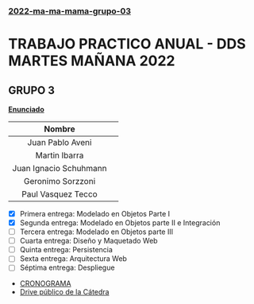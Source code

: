 ### [2022-ma-ma-mama-grupo-03](https://docs.google.com/spreadsheets/d/1J_kl2bt5TBa5uF825uVxsI2tQTeg6cdfOTXuy98ZW-M/edit#gid=1330196929)
# TRABAJO PRACTICO ANUAL - DDS MARTES MAÑANA 2022
## GRUPO 3 

[**Enunciado**](https://drive.google.com/file/d/1kabpFOAiHu6EjXc2LZPrmE_8eA2ayqVl/view)

|**Nombre** |  | 
|:-------------------:|---|
| Juan Pablo Aveni | | |
| Martin Ibarra | | | 
| Juan Ignacio Schuhmann |  | | 
| Geronimo Sorzzoni |  | | 
| Paul Vasquez Tecco  |  | | 


- [x] Primera entrega: Modelado en Objetos Parte I
- [x] Segunda entrega: Modelado en Objetos parte II e Integración
- [ ] Tercera entrega: Modelado en Objetos parte III
- [ ] Cuarta entrega: Diseño y Maquetado Web
- [ ] Quinta entrega: Persistencia
- [ ] Sexta entrega: Arquitectura Web
- [ ] Séptima entrega: Despliegue

- [CRONOGRAMA](https://docs.google.com/spreadsheets/d/1L0pr_xyxJ1f-j9WMxi5TxyBcRvkTiJHSIjF7C8MWRcc/edit?usp=sharing)
- [Drive público de la Cátedra](https://drive.google.com/drive/folders/1WZ9qkqUu2CYvQYDblxPhF-d2MBNEPAyG)
